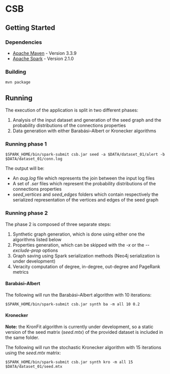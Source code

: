 # CSB

## Getting Started

### Dependencies

* [Apache Maven](https://maven.apache.org/) - Version 3.3.9
* [Apache Spark](https://spark.apache.org/) - Version 2.1.0

### Building

```
mvn package
```

## Running

The execution of the application is split in two different phases:
1. Analysis of the input dataset and generation of the seed graph and the probability distributions of the connections properties 
2. Data generation with either Barabási–Albert or Kronecker algorithms

### Running phase 1

```
$SPARK_HOME/bin/spark-submit csb.jar seed -a $DATA/dataset_01/alert -b $DATA/dataset_01/conn.log
```

The output will be:
* An *aug.log* file which represents the join between the input log files
* A set of *.ser* files which represent the probability distributions of the connections properties
* *seed_vertices* and *seed_edges* folders which contain respectively the serialized representation of the vertices and edges of the seed graph

### Running phase 2

The phase 2 is composed of three separate steps:
1. Synthetic graph generation, which is done using either one the algorithms listed below
2. Properties generation, which can be skipped with the *-x* or the *--exclude-prop* options
3. Graph saving using Spark serialization methods (Neo4j serialization is under development)
4. Veracity computation of degree, in-degree, out-degree and PageRank metrics

#### Barabási–Albert

The following will run the Barabási–Albert algorithm with 10 iterations:

```
$SPARK_HOME/bin/spark-submit csb.jar synth ba -m all 10 0.2
```

#### Kronecker
**Note:** the KronFit algorithm is currently under development, so a static version of the seed matrix (*seed.mtx*) of the provided dataset is included in the same folder.

The following will run the stochastic Kronecker algorithm with 15 iterations using the *seed.mtx* matrix:

```
$SPARK_HOME/bin/spark-submit csb.jar synth kro -m all 15 $DATA/dataset_01/seed.mtx
```